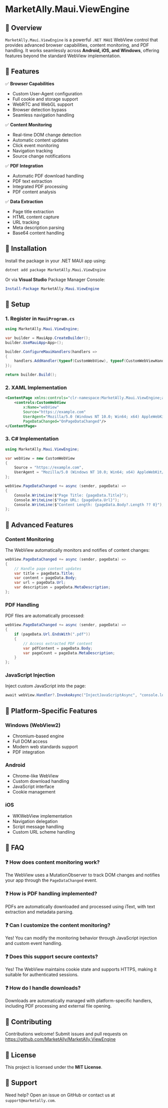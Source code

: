 # MarketAlly.Maui.ViewEngine

## 📢 Overview
`MarketAlly.Maui.ViewEngine` is a powerful `.NET MAUI` WebView control that provides advanced browser capabilities, content monitoring, and PDF handling. It works seamlessly across **Android, iOS, and Windows**, offering features beyond the standard WebView implementation.

## 🚀 Features
✅ **Browser Capabilities**
- Custom User-Agent configuration
- Full cookie and storage support
- WebRTC and WebGL support
- Browser detection bypass
- Seamless navigation handling

✅ **Content Monitoring**
- Real-time DOM change detection
- Automatic content updates
- Click event monitoring
- Navigation tracking
- Source change notifications

✅ **PDF Integration**
- Automatic PDF download handling
- PDF text extraction
- Integrated PDF processing
- PDF content analysis

✅ **Data Extraction**
- Page title extraction
- HTML content capture
- URL tracking
- Meta description parsing
- Base64 content handling

## **📌 Installation**
Install the package in your .NET MAUI app using:
```sh
dotnet add package MarketAlly.Maui.ViewEngine
```

Or via **Visual Studio** Package Manager Console:
```powershell
Install-Package MarketAlly.Maui.ViewEngine
```

## **📌 Setup**

### **1. Register in `MauiProgram.cs`**
```csharp
using MarketAlly.Maui.ViewEngine;

var builder = MauiApp.CreateBuilder();
builder.UseMauiApp<App>();

builder.ConfigureMauiHandlers(handlers =>
{
    handlers.AddHandler(typeof(CustomWebView), typeof(CustomWebViewHandler));
});

return builder.Build();
```

### **2. XAML Implementation**
```xml
<ContentPage xmlns:controls="clr-namespace:MarketAlly.Maui.ViewEngine;assembly=MarketAlly.Maui.ViewEngine">
    <controls:CustomWebView 
        x:Name="webView"
        Source="https://example.com"
        UserAgent="Mozilla/5.0 (Windows NT 10.0; Win64; x64) AppleWebKit/537.36 (KHTML, like Gecko) Chrome/120.0.0.0 Safari/537.36"
        PageDataChanged="OnPageDataChanged"/>
</ContentPage>
```

### **3. C# Implementation**
```csharp
using MarketAlly.Maui.ViewEngine;

var webView = new CustomWebView
{
    Source = "https://example.com",
    UserAgent = "Mozilla/5.0 (Windows NT 10.0; Win64; x64) AppleWebKit/537.36 (KHTML, like Gecko) Chrome/120.0.0.0 Safari/537.36"
};

webView.PageDataChanged += async (sender, pageData) =>
{
    Console.WriteLine($"Page Title: {pageData.Title}");
    Console.WriteLine($"Page URL: {pageData.Url}");
    Console.WriteLine($"Content Length: {pageData.Body?.Length ?? 0}");
};
```

## **📌 Advanced Features**

### **Content Monitoring**
The WebView automatically monitors and notifies of content changes:
```csharp
webView.PageDataChanged += async (sender, pageData) =>
{
    // Handle page content updates
    var title = pageData.Title;
    var content = pageData.Body;
    var url = pageData.Url;
    var description = pageData.MetaDescription;
};
```

### **PDF Handling**
PDF files are automatically processed:
```csharp
webView.PageDataChanged += async (sender, pageData) =>
{
    if (pageData.Url.EndsWith(".pdf"))
    {
        // Access extracted PDF content
        var pdfContent = pageData.Body;
        var pageCount = pageData.MetaDescription;
    }
};
```

### **JavaScript Injection**
Inject custom JavaScript into the page:
```csharp
await webView.Handler?.InvokeAsync("InjectJavaScriptAsync", "console.log('Hello from JS!');");
```

## **📌 Platform-Specific Features**

### **Windows (WebView2)**
- Chromium-based engine
- Full DOM access
- Modern web standards support
- PDF integration

### **Android**
- Chrome-like WebView
- Custom download handling
- JavaScript interface
- Cookie management

### **iOS**
- WKWebView implementation
- Navigation delegation
- Script message handling
- Custom URL scheme handling

## **📌 FAQ**

### ❓ **How does content monitoring work?**
The WebView uses a MutationObserver to track DOM changes and notifies your app through the `PageDataChanged` event.

### ❓ **How is PDF handling implemented?**
PDFs are automatically downloaded and processed using iText, with text extraction and metadata parsing.

### ❓ **Can I customize the content monitoring?**
Yes! You can modify the monitoring behavior through JavaScript injection and custom event handling.

### ❓ **Does this support secure contexts?**
Yes! The WebView maintains cookie state and supports HTTPS, making it suitable for authenticated sessions.

### ❓ **How do I handle downloads?**
Downloads are automatically managed with platform-specific handlers, including PDF processing and external file opening.

## **📌 Contributing**
Contributions welcome! Submit issues and pull requests on https://github.com/MarketAlly/MarketAlly.ViewEngine

## **📌 License**
This project is licensed under the **MIT License**.

## **📌 Support**
Need help? Open an issue on GitHub or contact us at `support@marketally.com`.
